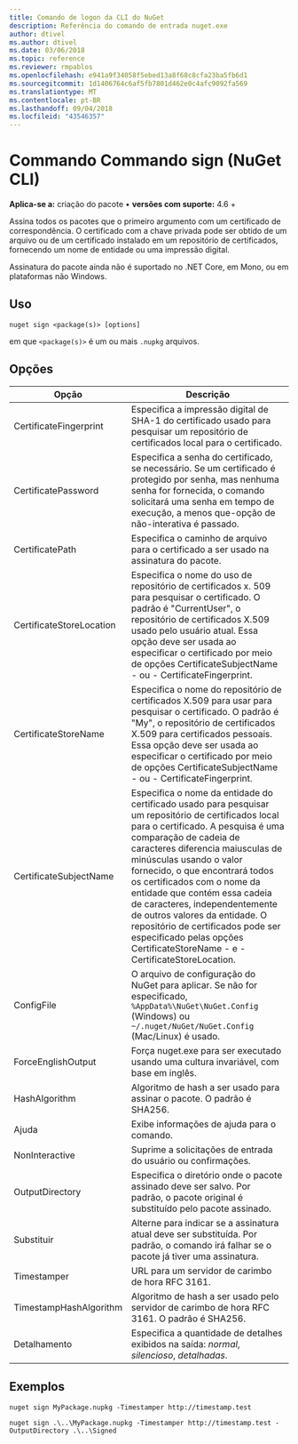 ```yaml
---
title: Comando de logon da CLI do NuGet
description: Referência do comando de entrada nuget.exe
author: dtivel
ms.author: dtivel
ms.date: 03/06/2018
ms.topic: reference
ms.reviewer: rmpablos
ms.openlocfilehash: e941a9f34058f5ebed13a8f68c8cfa23ba5fb6d1
ms.sourcegitcommit: 1d1406764c6af5fb7801d462e0c4afc9092fa569
ms.translationtype: MT
ms.contentlocale: pt-BR
ms.lasthandoff: 09/04/2018
ms.locfileid: "43546357"
---
```

# <a name="sign-command-nuget-cli"></a>Commando Commando sign (NuGet CLI)

**Aplica-se a:** criação do pacote &bullet; **versões com suporte:** 4.6 +

Assina todos os pacotes que o primeiro argumento com um certificado de correspondência. O certificado com a chave privada pode ser obtido de um arquivo ou de um certificado instalado em um repositório de certificados, fornecendo um nome de entidade ou uma impressão digital.

Assinatura do pacote ainda não é suportado no .NET Core, em Mono, ou em plataformas não Windows.

## <a name="usage"></a>Uso

```cli
nuget sign <package(s)> [options]
```

em que `<package(s)>` é um ou mais `.nupkg` arquivos.

## <a name="options"></a>Opções

| Opção | Descrição |
| --- | --- |
| CertificateFingerprint | Especifica a impressão digital de SHA-1 do certificado usado para pesquisar um repositório de certificados local para o certificado. |
| CertificatePassword | Especifica a senha do certificado, se necessário. Se um certificado é protegido por senha, mas nenhuma senha for fornecida, o comando solicitará uma senha em tempo de execução, a menos que-opção de não-interativa é passado. |
| CertificatePath | Especifica o caminho de arquivo para o certificado a ser usado na assinatura do pacote. |
| CertificateStoreLocation | Especifica o nome do uso de repositório de certificados x. 509 para pesquisar o certificado. O padrão é "CurrentUser", o repositório de certificados X.509 usado pelo usuário atual. Essa opção deve ser usada ao especificar o certificado por meio de opções CertificateSubjectName - ou - CertificateFingerprint. |
| CertificateStoreName | Especifica o nome do repositório de certificados X.509 para usar para pesquisar o certificado. O padrão é "My", o repositório de certificados X.509 para certificados pessoais. Essa opção deve ser usada ao especificar o certificado por meio de opções CertificateSubjectName - ou - CertificateFingerprint. |
| CertificateSubjectName | Especifica o nome da entidade do certificado usado para pesquisar um repositório de certificados local para o certificado.  A pesquisa é uma comparação de cadeia de caracteres diferencia maiusculas de minúsculas usando o valor fornecido, o que encontrará todos os certificados com o nome da entidade que contém essa cadeia de caracteres, independentemente de outros valores da entidade.  O repositório de certificados pode ser especificado pelas opções CertificateStoreName - e - CertificateStoreLocation. |
| ConfigFile | O arquivo de configuração do NuGet para aplicar. Se não for especificado, `%AppData%\NuGet\NuGet.Config` (Windows) ou `~/.nuget/NuGet/NuGet.Config` (Mac/Linux) é usado.|
| ForceEnglishOutput | Força nuget.exe para ser executado usando uma cultura invariável, com base em inglês. |
| HashAlgorithm | Algoritmo de hash a ser usado para assinar o pacote. O padrão é SHA256. |
| Ajuda | Exibe informações de ajuda para o comando. |
| NonInteractive | Suprime a solicitações de entrada do usuário ou confirmações. |
| OutputDirectory | Especifica o diretório onde o pacote assinado deve ser salvo. Por padrão, o pacote original é substituído pelo pacote assinado. |
| Substituir | Alterne para indicar se a assinatura atual deve ser substituída. Por padrão, o comando irá falhar se o pacote já tiver uma assinatura. |
| Timestamper | URL para um servidor de carimbo de hora RFC 3161. |
| TimestampHashAlgorithm | Algoritmo de hash a ser usado pelo servidor de carimbo de hora RFC 3161. O padrão é SHA256. |
| Detalhamento | Especifica a quantidade de detalhes exibidos na saída: *normal*, *silencioso*, *detalhadas*. |

## <a name="examples"></a>Exemplos

```cli
nuget sign MyPackage.nupkg -Timestamper http://timestamp.test

nuget sign .\..\MyPackage.nupkg -Timestamper http://timestamp.test -OutputDirectory .\..\Signed
```